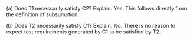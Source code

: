 (a) Does T1 necessarily satisfy C2? Explain.
Yes. This follows directly from the definition of subsumption.
(b) Does T2 necessarily satisfy C1? Explain.
No. There is no reason to expect test requirements generated by C1 to be satisfied by T2.